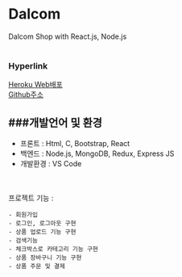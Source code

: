 
# Dalcom 
 Dalcom Shop with React.js, Node.js
 </br></br>

### Hyperlink 
[Heroku Web배포](https://pacific-crag-89307.herokuapp.com/)</br>
[Github주소](https://github.com/soyikimm/dalcomm/) </br>

###개발언어 및 환경
----- 
- 프론트 : Html, C, Bootstrap, React 
- 백엔드 : Node.js, MongoDB, Redux, Express JS</br>
- 개발환경 : VS Code

</br></br>
프로젝트 기능 :

    - 회원가입
    - 로그인, 로그아웃 구현
    - 상품 업로드 기능 구현
    - 검색기능
    - 체크박스로 카테고리 기능 구현
    - 상품 장바구니 기능 구현
    - 상품 주문 및 결제

</br></br>



    
 
